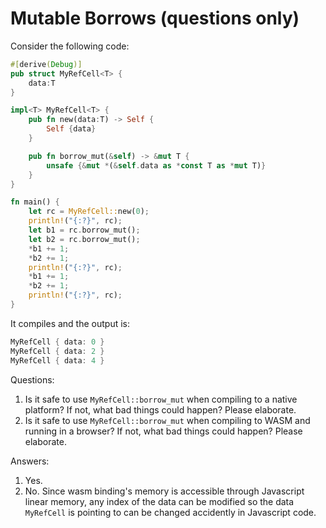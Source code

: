 # Mutable Borrows (questions only)

Consider the following code:

```rust
#[derive(Debug)]
pub struct MyRefCell<T> {
    data:T
}

impl<T> MyRefCell<T> {
    pub fn new(data:T) -> Self {
        Self {data}
    }

    pub fn borrow_mut(&self) -> &mut T {
        unsafe {&mut *(&self.data as *const T as *mut T)}
    }
}

fn main() {
    let rc = MyRefCell::new(0);
    println!("{:?}", rc);
    let b1 = rc.borrow_mut();
    let b2 = rc.borrow_mut();
    *b1 += 1;
    *b2 += 1;
    println!("{:?}", rc);
    *b1 += 1;
    *b2 += 1;
    println!("{:?}", rc);
}
```

It compiles and the output is:

```rust
MyRefCell { data: 0 }
MyRefCell { data: 2 }
MyRefCell { data: 4 }
```

Questions:

1. Is it safe to use `MyRefCell::borrow_mut` when compiling to a native platform? If not, what bad
   things could happen? Please elaborate.
2. Is it safe to use `MyRefCell::borrow_mut` when compiling to WASM and running in a browser? If
   not, what bad things could happen? Please elaborate.


Answers:
1. Yes.
2. No. Since wasm binding's memory is accessible through Javascript linear memory, any index of the data can be modified so the data `MyRefCell` is pointing to can be changed accidently in Javascript code.
